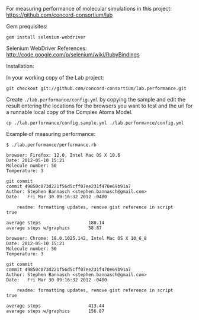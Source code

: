 For measuring performance of molecular simulations in this project:  https://github.com/concord-consortium/lab

Gem prequisites:

    gem install selenium-webdriver

Selenium WebDriver References: http://code.google.com/p/selenium/wiki/RubyBindings

Installation:

In your working copy of the Lab project:

    git checkout git://github.com/concord-consortium/lab.performance.git

Create `./lab.performance/config.yml` by copying the sample and edit the result
entering the locations for the browsers you want to test and the url for a runnable
local copy of the Complex Atoms Model.

    cp ./lab.performance/config.sample.yml ./lab.performance/config.yml

Example of measuring performance:

    $ ./lab.performance/performance.rb

    browser: Firefox: 12.0, Intel Mac OS X 10.6
    Date: 2012-05-10 15:21
    Molecule number: 50
    Temperature: 3

    git commit
    commit 49850c073d221f56d5cff07ee231f470e69b91a7
    Author: Stephen Bannasch <stephen.bannasch@gmail.com>
    Date:   Fri Mar 30 09:16:32 2012 -0400

        readme: formatting updates, remove gist reference in script
    true

    average steps                  180.14
    average steps w/graphics       58.87

    browser: Chrome: 18.0.1025.142, Intel Mac OS X 10_6_8
    Date: 2012-05-10 15:21
    Molecule number: 50
    Temperature: 3

    git commit
    commit 49850c073d221f56d5cff07ee231f470e69b91a7
    Author: Stephen Bannasch <stephen.bannasch@gmail.com>
    Date:   Fri Mar 30 09:16:32 2012 -0400

        readme: formatting updates, remove gist reference in script
    true

    average steps                  413.44
    average steps w/graphics       156.87
    
